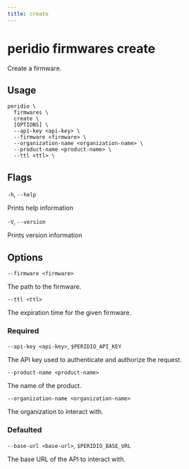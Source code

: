 ```yaml
---
title: create
---
```


# peridio firmwares create

Create a firmware.

## Usage

```
peridio \
  firmwares \
  create \
  [OPTIONS] \
  --api-key <api-key> \
  --firmware <firmware> \
  --organization-name <organization-name> \
  --product-name <product-name> \
  --ttl <ttl> \
```

## Flags

`-h`, `--help`

Prints help information

`-V`, `--version`

Prints version information

## Options

`--firmware <firmware>`

The path to the firmware.

`--ttl <ttl>`

The expiration time for the given firmware.

### Required

`--api-key <api-key>`, `$PERIDIO_API_KEY`

The API key used to authenticate and authorize the request.

`--product-name <product-name>`

The name of the product.

`--organization-name <organization-name>`

The organization to interact with.

### Defaulted

`--base-url <base-url>`, `$PERIDIO_BASE_URL`

The base URL of the API to interact with.
